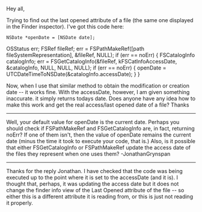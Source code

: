 

Hey all,

Trying to find out the last opened attribute of a file (the same one displayed in the Finder inspector).  I've got this code here:

    NSDate *openDate = [NSDate date];
OSStatus err;
FSRef fileRef;
err = FSPathMakeRef([path fileSystemRepresentation], &fileRef, NULL);
if (err == noErr) {
	FSCatalogInfo catalogInfo;
	err = FSGetCatalogInfo(&fileRef, kFSCatInfoAccessDate, &catalogInfo, NULL, NULL, NULL);
	if (err == noErr) {
		openDate = UTCDateTimeToNSDate(&catalogInfo.accessDate);
	}
}

Now, when I use that similar method to obtain the modification or creation date -- it works fine.  With the accessDate, however, I am given something inaccurate.  it simply returns todays date.  Does anyone have any idea how to make this work and get the real access/last opened date of a file?  Thanks

----
Well, your default value for openDate is the current date. Perhaps you should check if FSPathMakeRef and FSGetCatalogInfo are, in fact, returning noErr? If one of them isn't, then the value of openDate remains the current date (minus the time it took to execute your code, that is.) Also, is it possible that either FSGetCatalogInfo or FSPathMakeRef update the access date of the files they represent when one uses them? -JonathanGrynspan

---- 

Thanks for the reply Jonathan.  I have checked that the code was being executed up to the point where it is set to the accessDate (and it is).  I thought that, perhaps, it was updating the access date but it does not change the finder info view of the Last Opened attribute of the file -- so either this is a different attribute it is reading from, or this is just not reading it properly.
